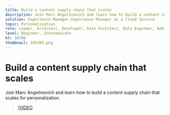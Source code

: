 ```yaml
---
title: Build a content supply chain that scales
description: Join Marc Angelinovich and learn how to build a content supply chain that scales for personalization.
solution: Experience Manager,Experience Manager as a Cloud Service
topic: Personalization
role: Leader, Architect, Developer, Data Architect, Data Engineer, Admin, User
level: Beginner, Intermediate
kt: 10786
thumbnail: 345382.png
---
```


# Build a content supply chain that scales

Join Marc Angelinovich and learn how to build a content supply chain that scales for personalization.

>[!VIDEO](https://video.tv.adobe.com/v/345382/?quality=12&learn=on)
